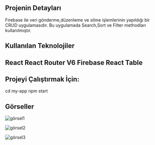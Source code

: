 

Projenin Detayları
-------------------------------------------------------------------------------------
Firebase ile veri gönderme,düzenleme ve silme işlemlerinin yapıldığı bir CRUD uygulamasıdır.
Bu uygulamada Search,Sort ve Filter methodları kullanılmıştır.


Kullanılan Teknolojiler
---------------------------------------------------------------------------------------------------
React
React Router V6
Firebase
React Table
--------------------------------------------------------------------

Projeyi Çalıştırmak İçin:
--------------------------------------------------------------------------------
cd my-app 
npm start

Görseller
-----------------------------------------------------------------------------------
![görsel1](https://user-images.githubusercontent.com/75517943/174838537-1a1a7c5f-e63a-4d2d-bfba-59c1000d7904.PNG)

![görsel2](https://user-images.githubusercontent.com/75517943/174838542-cb7816d3-c392-41bd-b6a0-5f17b2e2b94d.PNG)

![görsel3](https://user-images.githubusercontent.com/75517943/174838532-44eec6fc-b0c4-44c7-b485-cf0936370e4b.PNG)


